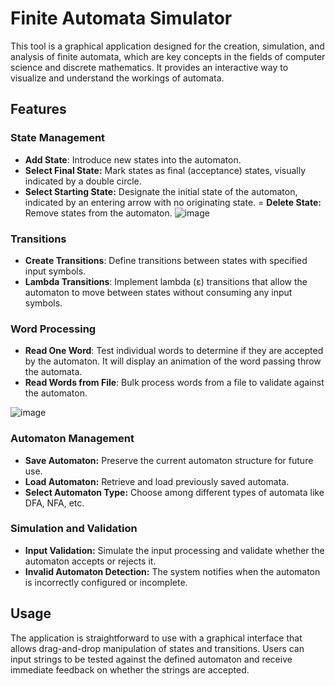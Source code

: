# Finite Automata Simulator
This tool is a graphical application designed for the creation, simulation, and analysis of finite automata, which are key concepts in the fields of computer science and discrete mathematics. It provides an interactive way to visualize and understand the workings of automata.

## Features
### State Management
- **Add State**: Introduce new states into the automaton.
- **Select Final State:** Mark states as final (acceptance) states, visually indicated by a double circle.
- **Select Starting State:** Designate the initial state of the automaton, indicated by an entering arrow with no originating state.
= **Delete State:** Remove states from the automaton.
![image](https://github.com/AngAnda/Interface-of-Finite-Automaton/assets/61116472/c0b9e39b-3218-4a69-aea1-963e9657d165)


### Transitions
- **Create Transitions**: Define transitions between states with specified input symbols.
- **Lambda Transitions**: Implement lambda (ε) transitions that allow the automaton to move between states without consuming any input symbols.

### Word Processing
- **Read One Word**: Test individual words to determine if they are accepted by the automaton. It will display an animation of the word passing throw the automata.
- **Read Words from File**: Bulk process words from a file to validate against the automaton.

![image](https://github.com/AngAnda/Interface-of-Finite-Automaton/assets/61116472/2193e845-610e-48e6-a4f3-bdb502315b1a)

### Automaton Management
- **Save Automaton:** Preserve the current automaton structure for future use.
- **Load Automaton:** Retrieve and load previously saved automata.
- **Select Automaton Type:** Choose among different types of automata like DFA, NFA, etc.

### Simulation and Validation
- **Input Validation:** Simulate the input processing and validate whether the automaton accepts or rejects it.
- **Invalid Automaton Detection:** The system notifies when the automaton is incorrectly configured or incomplete.

## Usage
The application is straightforward to use with a graphical interface that allows drag-and-drop manipulation of states and transitions. Users can input strings to be tested against the defined automaton and receive immediate feedback on whether the strings are accepted.

